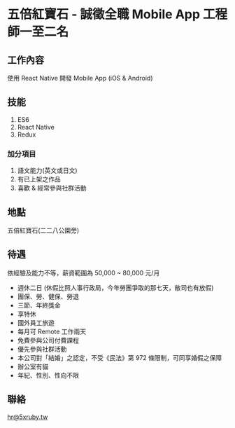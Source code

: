# 五倍紅寶石 - 誠徵全職 Mobile App 工程師一至二名

## 工作內容

使用 React Native 開發 Mobile App (iOS & Android)

## 技能

1. ES6
2. React Native
3. Redux

### 加分項目

1. 語文能力(英文或日文)
2. 有已上架之作品
3. 喜歡 & 經常參與社群活動

## 地點

五倍紅寶石(二二八公園旁)

## 待遇

依經驗及能力不等，薪資範圍為 50,000 ~ 80,000 元/月

- 週休二日 (休假比照人事行政局，今年勞團爭取的那七天，敝司也有放假)
- 團保、勞、健保、勞退
- 三節、年終獎金
- 享特休
- 國外員工旅遊
- 每月可 Remote 工作兩天
- 免費參與公司付費課程
- 優先參與社群活動
- 本公司對「結婚」之認定，不受《民法》第 972 條限制，可同享婚假之保障
- 辦公室有貓
- 年紀、性別、性向不限

## 聯絡

hr@5xruby.tw

